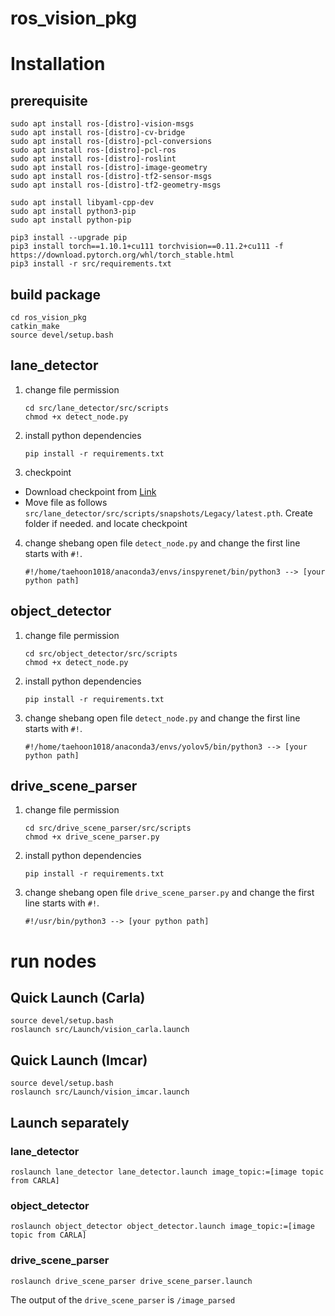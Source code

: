 # ros_vision_pkg

# Installation

## prerequisite

```
sudo apt install ros-[distro]-vision-msgs
sudo apt install ros-[distro]-cv-bridge
sudo apt install ros-[distro]-pcl-conversions
sudo apt install ros-[distro]-pcl-ros
sudo apt install ros-[distro]-roslint
sudo apt install ros-[distro]-image-geometry
sudo apt install ros-[distro]-tf2-sensor-msgs
sudo apt install ros-[distro]-tf2-geometry-msgs

sudo apt install libyaml-cpp-dev
sudo apt install python3-pip
sudo apt install python-pip

pip3 install --upgrade pip
pip3 install torch==1.10.1+cu111 torchvision==0.11.2+cu111 -f https://download.pytorch.org/whl/torch_stable.html
pip3 install -r src/requirements.txt
```

## build package

```
cd ros_vision_pkg
catkin_make
source devel/setup.bash
```

## lane_detector

1. change file permission
    ```
    cd src/lane_detector/src/scripts
    chmod +x detect_node.py
    ```

2. install python dependencies
    ``` 
    pip install -r requirements.txt 
    ```

3. checkpoint 
  + Download checkpoint from [Link](https://drive.google.com/file/d/1DONSeQ43PwAnW-Eehpvo5UaRAJP4mhZy/view?usp=sharing)
  + Move file as follows `src/lane_detector/src/scripts/snapshots/Legacy/latest.pth`. Create folder if needed. and locate checkpoint  

4. change shebang
    open file ```detect_node.py``` and change the first line starts with ```#!```.
    ```
    #!/home/taehoon1018/anaconda3/envs/inspyrenet/bin/python3 --> [your python path]
    ```

## object_detector

1. change file permission
    ```
    cd src/object_detector/src/scripts
    chmod +x detect_node.py
    ```

2. install python dependencies
    ``` 
    pip install -r requirements.txt 
    ```

3. change shebang
    open file ```detect_node.py``` and change the first line starts with ```#!```.
    ```
    #!/home/taehoon1018/anaconda3/envs/yolov5/bin/python3 --> [your python path]
    ```

## drive_scene_parser

1. change file permission
    ```
    cd src/drive_scene_parser/src/scripts
    chmod +x drive_scene_parser.py
    ```

2. install python dependencies
    ``` 
    pip install -r requirements.txt 
    ```

3. change shebang
    open file ```drive_scene_parser.py``` and change the first line starts with ```#!```.
    ```
    #!/usr/bin/python3 --> [your python path]
    ```

# run nodes

## Quick Launch (Carla)

```
source devel/setup.bash
roslaunch src/Launch/vision_carla.launch
```
## Quick Launch (Imcar)

```
source devel/setup.bash
roslaunch src/Launch/vision_imcar.launch
```

## Launch separately

### lane_detector
```
roslaunch lane_detector lane_detector.launch image_topic:=[image topic from CARLA]
```

### object_detector
```
roslaunch object_detector object_detector.launch image_topic:=[image topic from CARLA]
```

### drive_scene_parser
```
roslaunch drive_scene_parser drive_scene_parser.launch
```

The output of the ```drive_scene_parser``` is ```/image_parsed```

